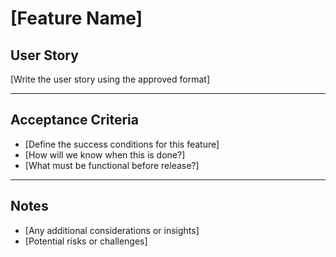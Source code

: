 # [Feature Name]

## **User Story**
[Write the user story using the approved format]

---

## **Acceptance Criteria**
- [Define the success conditions for this feature]
- [How will we know when this is done?]
- [What must be functional before release?]

---

## **Notes**
- [Any additional considerations or insights]
- [Potential risks or challenges]
